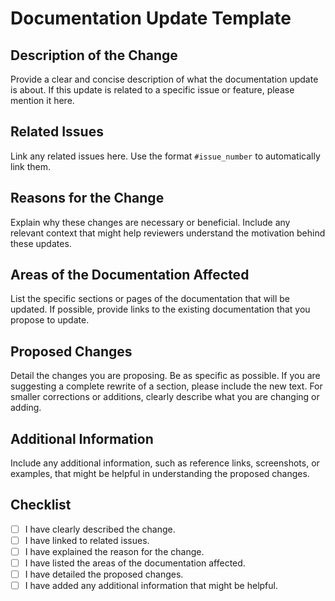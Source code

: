 # Documentation Update Template

## Description of the Change

Provide a clear and concise description of what the documentation update is about. 
If this update is related to a specific issue or feature, please mention it here.

## Related Issues

Link any related issues here. Use the format `#issue_number` to automatically link them.

## Reasons for the Change

Explain why these changes are necessary or beneficial. 
Include any relevant context that might help reviewers understand the motivation behind these updates.

## Areas of the Documentation Affected

List the specific sections or pages of the documentation that will be updated. 
If possible, provide links to the existing documentation that you propose to update.

## Proposed Changes

Detail the changes you are proposing. 
Be as specific as possible. 
If you are suggesting a complete rewrite of a section, please include the new text. 
For smaller corrections or additions, clearly describe what you are changing or adding.

## Additional Information

Include any additional information, such as reference links, screenshots, or examples, that might be helpful in understanding the proposed changes.

## Checklist

- [ ] I have clearly described the change.
- [ ] I have linked to related issues.
- [ ] I have explained the reason for the change.
- [ ] I have listed the areas of the documentation affected.
- [ ] I have detailed the proposed changes.
- [ ] I have added any additional information that might be helpful.

<!-- Note: Not all sections may be applicable for every documentation update. Feel free to adjust or remove sections as needed. -->
